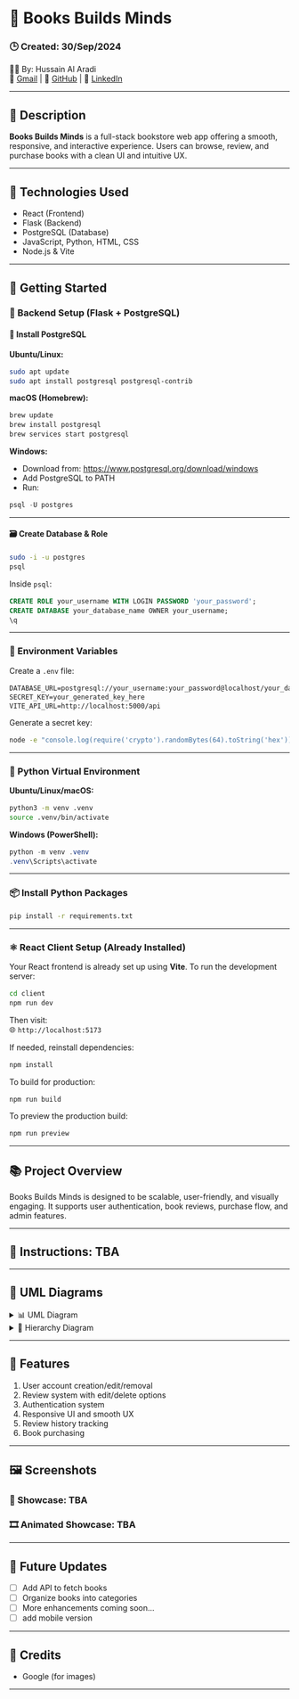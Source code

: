 # 📖 Books Builds Minds

### 🕒 Created: 30/Sep/2024

👨‍💻 By: Hussain Al Aradi  
📧 [Gmail](mailto:hussainaradi.ha@gmail.com) | 🐙 [GitHub](https://github.com/HussainALAradi5) | 💼 [LinkedIn](https://www.linkedin.com/in/hussainalaradi/)

---

## 📝 Description

**Books Builds Minds** is a full-stack bookstore web app offering a smooth, responsive, and interactive experience. Users can browse, review, and purchase books with a clean UI and intuitive UX.

---

## 🧰 Technologies Used

- React (Frontend)
- Flask (Backend)
- PostgreSQL (Database)
- JavaScript, Python, HTML, CSS
- Node.js & Vite

---

## 🚀 Getting Started

### 🔧 Backend Setup (Flask + PostgreSQL)

#### 🐘 Install PostgreSQL

**Ubuntu/Linux:**

```bash
sudo apt update
sudo apt install postgresql postgresql-contrib
```

**macOS (Homebrew):**

```bash
brew update
brew install postgresql
brew services start postgresql
```

**Windows:**

- Download from: https://www.postgresql.org/download/windows
- Add PostgreSQL to PATH
- Run:

```powershell
psql -U postgres
```

---

#### 🗃️ Create Database & Role

```bash
sudo -i -u postgres
psql
```

Inside `psql`:

```sql
CREATE ROLE your_username WITH LOGIN PASSWORD 'your_password';
CREATE DATABASE your_database_name OWNER your_username;
\q
```

---

### 🔐 Environment Variables

Create a `.env` file:

```env
DATABASE_URL=postgresql://your_username:your_password@localhost/your_database_name
SECRET_KEY=your_generated_key_here
VITE_API_URL=http://localhost:5000/api
```

Generate a secret key:

```bash
node -e "console.log(require('crypto').randomBytes(64).toString('hex'))"
```

---

### 🧪 Python Virtual Environment

**Ubuntu/Linux/macOS:**

```bash
python3 -m venv .venv
source .venv/bin/activate
```

**Windows (PowerShell):**

```powershell
python -m venv .venv
.venv\Scripts\activate
```

---

### 📦 Install Python Packages

```bash
pip install -r requirements.txt
```

---

### ⚛️ React Client Setup (Already Installed)

Your React frontend is already set up using **Vite**. To run the development server:

```bash
cd client
npm run dev
```

Then visit:  
🌐 `http://localhost:5173`

If needed, reinstall dependencies:

```bash
npm install
```

To build for production:

```bash
npm run build
```

To preview the production build:

```bash
npm run preview
```

---

## 📚 Project Overview

Books Builds Minds is designed to be scalable, user-friendly, and visually engaging. It supports user authentication, book reviews, purchase flow, and admin features.

---

## 📌 Instructions: TBA

---

## 🧭 UML Diagrams

<details>
<summary>📊 UML Diagram</summary>

![UML Diagram](./images/Books_Builds_Minds-UML_Diagram.drawio.png)

</details>

<details>
<summary>📐 Hierarchy Diagram</summary>

![Hierarchy Diagram](./images/Books_Builds_Minds-Hierarchy_diagram.drawio.png)

</details>

---

## 🌟 Features

1. User account creation/edit/removal
2. Review system with edit/delete options
3. Authentication system
4. Responsive UI and smooth UX
5. Review history tracking
6. Book purchasing

---

## 🖼️ Screenshots

### 📸 Showcase: TBA

### 🎞️ Animated Showcase: TBA

---

## 🚧 Future Updates

- [ ] Add API to fetch books
- [ ] Organize books into categories
- [ ] More enhancements coming soon...
- [ ] add mobile version

---

## 🙌 Credits

- Google (for images)

---
